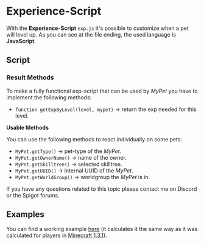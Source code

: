 # Experience-Script

With the **Experience-Script** `exp.js` it's possible to customize when a pet will level up. As you can see at the file ending, the used language is **JavaScript**.

## Script

### Result Methods

To make a fully functional exp-script that can be used by _MyPet_ you have to implement the following methods:

* `function getExpByLevel(level, mypet)` -&gt; return the exp needed for this level.

**Usable Methods**

You can use the following methods to react individually on some pets:

* `MyPet.getType()` -&gt; pet-type of the _MyPet_.
* `MyPet.getOwnerName()` -&gt; name of the owner.
* `MyPet.getSkilltree()` -&gt; selected skilltree.
* `MyPet.getUUID()` -&gt; internal UUID of the _MyPet_.
* `MyPet.getWorldGroup()` -&gt; worldgroup the _MyPet_ is in.

If you have any questions related to this topic please contact me on Discord or the Spigot forums.

## Examples

You can find a working example [here](https://github.com/xXKeyleXx/MyPet/blob/master/experience-scripts/exp.js) \(it calculates it the same way as it was calculated for players in [Minecraft 1.3.1](http://www.minecraftwiki.net/wiki/Experience#Leveling_Up)\).


